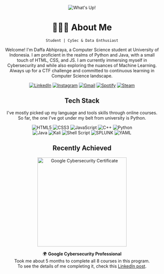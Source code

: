 <div align="center">

![What's Up!](https://i.ibb.co/1fQzKkz/Welcome.png)

# 👨🏽‍🎓 About Me

`Student | CySec & Data Enthusiast`

Welcome! I'm Daffa Abhipraya, a Computer Science student at University of Indonesia. I am proficient in the realms of Python and Java, with a small touch of HTML, CSS, and JS. I am currently immersing myself in Cybersecurity and while also exploring the nuances of Machine Learning. Always up for a CTF challenge and committed to continuous learning in Computer Science landscape.

[![LinkedIn](https://img.shields.io/badge/LinkedIn-0077B5?style=for-the-badge&logo=linkedin&logoColor=white)](https://linkedin.com/in/daffaabhipraya)
[![Instagram](https://img.shields.io/badge/Instagram-E4405F?style=for-the-badge&logo=instagram&logoColor=white)](https://instagram.com/@___abhipraya)
[![Gmail](https://img.shields.io/badge/Gmail-D14836?style=for-the-badge&logo=gmail&logoColor=white)](mailto:daffaabhiprayaputra@gmail.com)
[![Spotify](https://img.shields.io/badge/Spotify-1ED760?&style=for-the-badge&logo=spotify&logoColor=white)](https://open.spotify.com/user/daffaabhiprayaputra?si=049ad388ddc540f1)
[![Steam](https://img.shields.io/badge/Steam-000000?style=for-the-badge&logo=steam&logoColor=white)](https://steamcommunity.com/id/scottiebeam/)

## Tech Stack
I've mostly picked up my language and tools skills through online courses.  
So far, the one I've got under my belt from university is Python.

![HTML5](https://img.shields.io/badge/html5-%23E34F26.svg?style=for-the-badge&logo=html5&logoColor=white)
![CSS3](https://img.shields.io/badge/css3-%231572B6.svg?style=for-the-badge&logo=css3&logoColor=white)
![JavaScript](https://img.shields.io/badge/javascript-%23323330.svg?style=for-the-badge&logo=javascript&logoColor=%23F7DF1E)
![C++](https://img.shields.io/badge/c++-%2300599C.svg?style=for-the-badge&logo=c%2B%2B&logoColor=white)
![Python](https://img.shields.io/badge/python-3670A0?style=for-the-badge&logo=python&logoColor=ffdd54)  
![Java](https://img.shields.io/badge/java-%23ED8B00.svg?style=for-the-badge&logo=openjdk&logoColor=white)
![Kali](https://img.shields.io/badge/Kali-268BEE?style=for-the-badge&logo=kalilinux&logoColor=white)
![Shell Script](https://img.shields.io/badge/shell_script-%23121011.svg?style=for-the-badge&logo=gnu-bash&logoColor=white)
![SPLUNK](https://img.shields.io/badge/splunk-000000.svg?style=for-the-badge&logo=splunk&color=%23000000)
![YAML](https://img.shields.io/badge/yaml-%23ffffff.svg?style=for-the-badge&logo=yaml&logoColor=151515)

## Recently Achieved
<img src="https://i.ibb.co/QKxGxHC/google-cybersecurity-certificate.png" alt="Google Cybersecurity Certificate" width="290">

🌍 **Google Cybersecurity Professional**  
Took me about 5 months to complete all 8 courses in this program.  
To see the details of me completing it, check this [LinkedIn post](https://www.linkedin.com/feed/update/urn:li:activity:7145186448936214528/).

</div>
